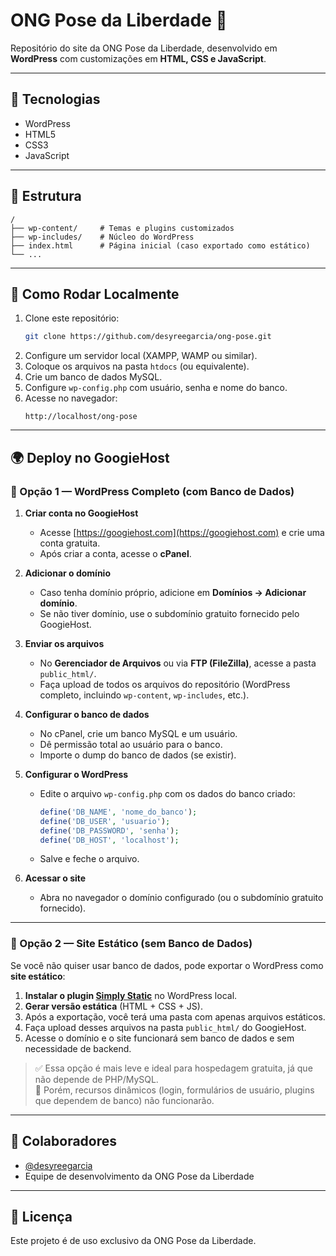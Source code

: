 # ONG Pose da Liberdade 🌈

Repositório do site da ONG Pose da Liberdade, desenvolvido em **WordPress** com customizações em **HTML, CSS e JavaScript**.

---

## 📌 Tecnologias
- WordPress
- HTML5
- CSS3
- JavaScript

---

## 📂 Estrutura
```
/
├── wp-content/     # Temas e plugins customizados
├── wp-includes/    # Núcleo do WordPress
├── index.html      # Página inicial (caso exportado como estático)
└── ...
```

---

## 🚀 Como Rodar Localmente
1. Clone este repositório:
   ```bash
   git clone https://github.com/desyreegarcia/ong-pose.git
   ```
2. Configure um servidor local (XAMPP, WAMP ou similar).
3. Coloque os arquivos na pasta `htdocs` (ou equivalente).
4. Crie um banco de dados MySQL.
5. Configure `wp-config.php` com usuário, senha e nome do banco.
6. Acesse no navegador:  
   ```
   http://localhost/ong-pose
   ```

---

## 🌍 Deploy no GoogieHost

### 🔹 Opção 1 — WordPress Completo (com Banco de Dados)
1. **Criar conta no GoogieHost**  
   - Acesse [https://googiehost.com](https://googiehost.com) e crie uma conta gratuita.
   - Após criar a conta, acesse o **cPanel**.

2. **Adicionar o domínio**  
   - Caso tenha domínio próprio, adicione em **Domínios → Adicionar domínio**.  
   - Se não tiver domínio, use o subdomínio gratuito fornecido pelo GoogieHost.

3. **Enviar os arquivos**  
   - No **Gerenciador de Arquivos** ou via **FTP (FileZilla)**, acesse a pasta `public_html/`.
   - Faça upload de todos os arquivos do repositório (WordPress completo, incluindo `wp-content`, `wp-includes`, etc.).

4. **Configurar o banco de dados**  
   - No cPanel, crie um banco MySQL e um usuário.  
   - Dê permissão total ao usuário para o banco.  
   - Importe o dump do banco de dados (se existir).  

5. **Configurar o WordPress**  
   - Edite o arquivo `wp-config.php` com os dados do banco criado:
     ```php
     define('DB_NAME', 'nome_do_banco');
     define('DB_USER', 'usuario');
     define('DB_PASSWORD', 'senha');
     define('DB_HOST', 'localhost');
     ```
   - Salve e feche o arquivo.

6. **Acessar o site**  
   - Abra no navegador o domínio configurado (ou o subdomínio gratuito fornecido).  

---

### 🔹 Opção 2 — Site Estático (sem Banco de Dados)
Se você não quiser usar banco de dados, pode exportar o WordPress como **site estático**:

1. **Instalar o plugin [Simply Static](https://wordpress.org/plugins/simply-static/)** no WordPress local.  
2. **Gerar versão estática** (HTML + CSS + JS).  
3. Após a exportação, você terá uma pasta com apenas arquivos estáticos.  
4. Faça upload desses arquivos na pasta `public_html/` do GoogieHost.  
5. Acesse o domínio e o site funcionará sem banco de dados e sem necessidade de backend.  

> ✅ Essa opção é mais leve e ideal para hospedagem gratuita, já que não depende de PHP/MySQL.  
> 🚫 Porém, recursos dinâmicos (login, formulários de usuário, plugins que dependem de banco) não funcionarão.  

---

## 👥 Colaboradores
- [@desyreegarcia](https://github.com/desyreegarcia)  
- Equipe de desenvolvimento da ONG Pose da Liberdade

---

## 📄 Licença
Este projeto é de uso exclusivo da ONG Pose da Liberdade.
